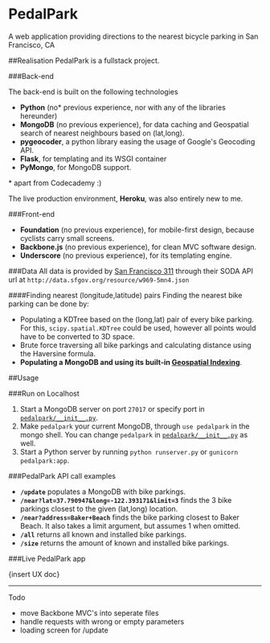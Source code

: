 # PedalPark

A web application providing directions to the nearest bicycle parking in San Francisco, CA

##Realisation
PedalPark is a fullstack project.

###Back-end

The back-end is built on the following technologies

- **Python** (no* previous experience, nor with any of the libraries hereunder)
- **MongoDB** (no previous experience), for data caching and Geospatial search of nearest neighbours based on (lat,long).
- **pygeocoder**, a python library easing the usage of Google's Geocoding API.
- **Flask**, for templating and its WSGI container
- **PyMongo**, for MongoDB support.

\* apart from Codecademy :)

The live production environment, **Heroku**, was also entirely new to me.

###Front-end

- **Foundation** (no previous experience), for mobile-first design, because cyclists carry small screens.
- **Backbone.js** (no previous experience), for clean MVC software design.
- **Underscore** (no previous experience), for its templating engine.

###Data
All data is provided by [San Francisco 311][1] through their SODA API url at `http://data.sfgov.org/resource/w969-5mn4.json`

####Finding nearest (longitude,latitude) pairs
Finding the nearest bike parking can be done by:

 - Populating a KDTree based on the (long,lat) pair of every bike parking. For this, `scipy.spatial.KDTree` could be used, however all points would have to be converted to 3D space.
 - Brute force traversing all bike parkings and calculating distance using the Haversine formula.
 - **Populating a MongoDB and using its built-in [Geospatial Indexing][2]**.

##Usage

###Run on Localhost

 1. Start a MongoDB server on port `27017` or specify port in [`pedalpark/__init__.py`][3].
 2. Make `pedalpark` your current MongoDB, through `use pedalpark` in the mongo shell. You can change `pedalpark` in [`pedalpark/__init__.py`][3] as well.
 3. Start a Python server by running `python runserver.py` or `gunicorn pedalpark:app`.

###PedalPark API call examples

- **`/update`** populates a MongoDB with bike parkings.
- **`/near?lat=37.790947&long=-122.393171&limit=3`** finds the 3 bike parkings closest to the given (lat,long) location.
- **`/near?address=Baker+Beach`** finds the bike parking closest to Baker Beach. It also takes a limit argument, but assumes 1 when omitted.
- **`/all`** returns all known and installed bike parkings.
- **`/size`** returns the amount of known and installed bike parkings.

###Live PedalPark app

{insert UX doc}

---

Todo

 - move Backbone MVC's into seperate files
 - handle requests with wrong or empty parameters
 - loading screen for /update


  [1]: https://data.sfgov.org/Transportation/Bicycle-Parking-Public-/w969-5mn4
  [2]: http://docs.mongodb.org/manual/applications/geospatial-indexes/
  [3]: http://github.com/carolinevdh/pedalpark/blob/master/pedalpark/__init__.p